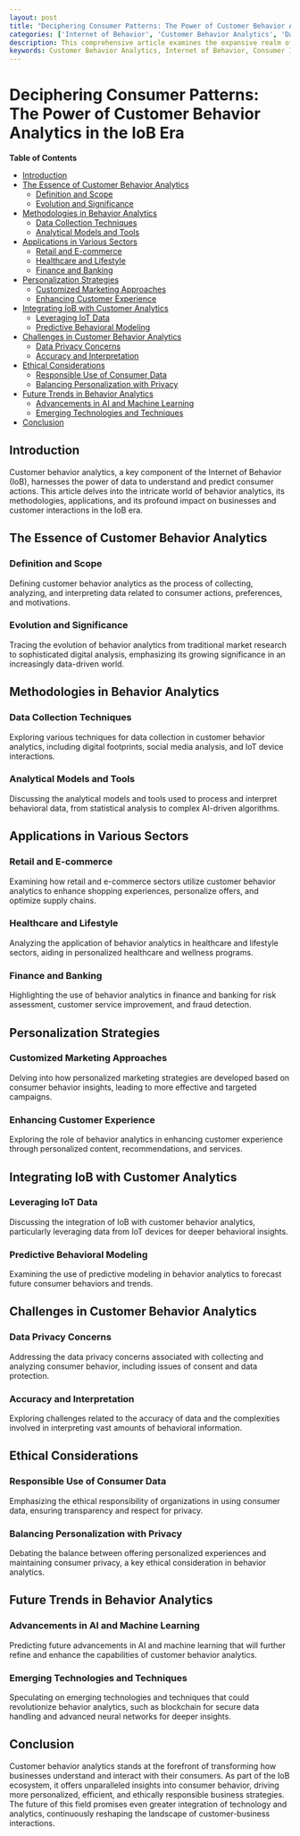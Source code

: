 ```yaml
---
layout: post
title: "Deciphering Consumer Patterns: The Power of Customer Behavior Analytics in the IoB Era"
categories: ['Internet of Behavior', 'Customer Behavior Analytics', 'Data Analysis', 'Consumer Insights', 'Digital Marketing']
description: This comprehensive article examines the expansive realm of customer behavior analytics within the Internet of Behavior (IoB). It explores the methodologies, tools, applications, and the transformative impact of analyzing consumer behaviors in the digital age.
keywords: Customer Behavior Analytics, Internet of Behavior, Consumer Insights, Data Analysis, Digital Marketing, Behavioral Data
---
```


# Deciphering Consumer Patterns: The Power of Customer Behavior Analytics in the IoB Era

**Table of Contents**

- [Introduction](#introduction)
- [The Essence of Customer Behavior Analytics](#the-essence-of-customer-behavior-analytics)
  - [Definition and Scope](#definition-and-scope)
  - [Evolution and Significance](#evolution-and-significance)
- [Methodologies in Behavior Analytics](#methodologies-in-behavior-analytics)
  - [Data Collection Techniques](#data-collection-techniques)
  - [Analytical Models and Tools](#analytical-models-and-tools)
- [Applications in Various Sectors](#applications-in-various-sectors)
  - [Retail and E-commerce](#retail-and-e-commerce)
  - [Healthcare and Lifestyle](#healthcare-and-lifestyle)
  - [Finance and Banking](#finance-and-banking)
- [Personalization Strategies](#personalization-strategies)
  - [Customized Marketing Approaches](#customized-marketing-approaches)
  - [Enhancing Customer Experience](#enhancing-customer-experience)
- [Integrating IoB with Customer Analytics](#integrating-iob-with-customer-analytics)
  - [Leveraging IoT Data](#leveraging-iot-data)
  - [Predictive Behavioral Modeling](#predictive-behavioral-modeling)
- [Challenges in Customer Behavior Analytics](#challenges-in-customer-behavior-analytics)
  - [Data Privacy Concerns](#data-privacy-concerns)
  - [Accuracy and Interpretation](#accuracy-and-interpretation)
- [Ethical Considerations](#ethical-considerations)
  - [Responsible Use of Consumer Data](#responsible-use-of-consumer-data)
  - [Balancing Personalization with Privacy](#balancing-personalization-with-privacy)
- [Future Trends in Behavior Analytics](#future-trends-in-behavior-analytics)
  - [Advancements in AI and Machine Learning](#advancements-in-ai-and-machine-learning)
  - [Emerging Technologies and Techniques](#emerging-technologies-and-techniques)
- [Conclusion](#conclusion)

## Introduction

Customer behavior analytics, a key component of the Internet of Behavior (IoB), harnesses the power of data to understand and predict consumer actions. This article delves into the intricate world of behavior analytics, its methodologies, applications, and its profound impact on businesses and customer interactions in the IoB era.

## The Essence of Customer Behavior Analytics

### Definition and Scope

Defining customer behavior analytics as the process of collecting, analyzing, and interpreting data related to consumer actions, preferences, and motivations.

### Evolution and Significance

Tracing the evolution of behavior analytics from traditional market research to sophisticated digital analysis, emphasizing its growing significance in an increasingly data-driven world.

## Methodologies in Behavior Analytics

### Data Collection Techniques

Exploring various techniques for data collection in customer behavior analytics, including digital footprints, social media analysis, and IoT device interactions.

### Analytical Models and Tools

Discussing the analytical models and tools used to process and interpret behavioral data, from statistical analysis to complex AI-driven algorithms.

## Applications in Various Sectors

### Retail and E-commerce

Examining how retail and e-commerce sectors utilize customer behavior analytics to enhance shopping experiences, personalize offers, and optimize supply chains.

### Healthcare and Lifestyle

Analyzing the application of behavior analytics in healthcare and lifestyle sectors, aiding in personalized healthcare and wellness programs.

### Finance and Banking

Highlighting the use of behavior analytics in finance and banking for risk assessment, customer service improvement, and fraud detection.

## Personalization Strategies

### Customized Marketing Approaches

Delving into how personalized marketing strategies are developed based on consumer behavior insights, leading to more effective and targeted campaigns.

### Enhancing Customer Experience

Exploring the role of behavior analytics in enhancing customer experience through personalized content, recommendations, and services.

## Integrating IoB with Customer Analytics

### Leveraging IoT Data

Discussing the integration of IoB with customer behavior analytics, particularly leveraging data from IoT devices for deeper behavioral insights.

### Predictive Behavioral Modeling

Examining the use of predictive modeling in behavior analytics to forecast future consumer behaviors and trends.

## Challenges in Customer Behavior Analytics

### Data Privacy Concerns

Addressing the data privacy concerns associated with collecting and analyzing consumer behavior, including issues of consent and data protection.

### Accuracy and Interpretation

Exploring challenges related to the accuracy of data and the complexities involved in interpreting vast amounts of behavioral information.

## Ethical Considerations

### Responsible Use of Consumer Data

Emphasizing the ethical responsibility of organizations in using consumer data, ensuring transparency and respect for privacy.

### Balancing Personalization with Privacy

Debating the balance between offering personalized experiences and maintaining consumer privacy, a key ethical consideration in behavior analytics.

## Future Trends in Behavior Analytics

### Advancements in AI and Machine Learning

Predicting future advancements in AI and machine learning that will further refine and enhance the capabilities of customer behavior analytics.

### Emerging Technologies and Techniques

Speculating on emerging technologies and techniques that could revolutionize behavior analytics, such as blockchain for secure data handling and advanced neural networks for deeper insights.

## Conclusion

Customer behavior analytics stands at the forefront of transforming how businesses understand and interact with their consumers. As part of the IoB ecosystem, it offers unparalleled insights into consumer behavior, driving more personalized, efficient, and ethically responsible business strategies. The future of this field promises even greater integration of technology and analytics, continuously reshaping the landscape of customer-business interactions.
